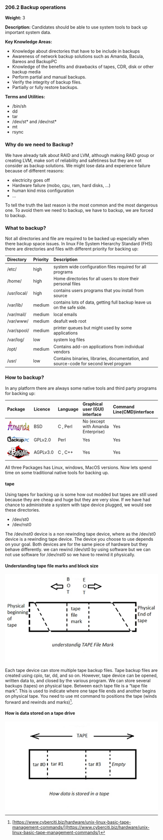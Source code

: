 ### **206.2 Backup operations**

**Weight:** 3

**Description:** Candidates should be able to use system tools to back up important system data.

**Key Knowledge Areas:**

* Knowledge about directories that have to be include in backups
* Awareness of network backup solutions such as Amanda, Bacula, Bareos and BackupPC
* Knowledge of the benefits and drawbacks of tapes, CDR, disk or other backup media
* Perform partial and manual backups.
* Verify the integrity of backup files.
* Partially or fully restore backups.

**Terms and Utilities:**

* /bin/sh
* dd
* tar
* /dev/st\* and /dev/nst\*
* mt
* rsync

### Why do we need to Backup?

We have already talk about RAID and LVM, although making RAID group or creating LVM, make sort of reliability and safetiness but they are not consider as backup solutions. We might lose data and experience failure because of different reasons:

* electricity goes off
* Hardware failure \(mobo, cpu, ram, hard disks, ...\)
* human kind miss configuration
* ...

To tell the truth the last reason is the most common and the most dangerous one. To avoid them we need to backup, we have to backup, we are forced to backup.

### What to backup?

Not all directories and file are required to be backed up especially when there backup space issues. In linux File System Hierarchy Standard \(FHS\) there are directories and files with different priority for backing up:

| Directory | Priority | Description |
| :--- | :--- | :--- |
| /etc/ | high | system wide configuration files required for all programs |
| /home/ | high | Home directories for all users to store their personal files |
| /usr/local/ | high | contains users programs that you install from source |
| /var/lib/ | medium | contains lots of data, getting full backup leave us on the safe side. |
| /var/mail/ | medium | local emails |
| /var/www/ | medium | deafult web root |
| /var/spool/ | medium | printer queues but might used by some applications |
| /var/log/ | low | system log files |
| /opt/ | medium | Contains add-on applications from individual vendors |
| /usr/ | low | Contains binaries, libraries, documentation, and source-code for second level program |

### How to backup?

In any platform there are always some native tools and third party programs for backing up:

| Package | Licence | Language | Graphical user \(GUI\) interface | Command Line\(CMD\)interface |
| :--- | :--- | :--- | :--- | :--- |
| ![](/assets/logo_amanda.png) | BSD | C , Perl | No \(except with Amanda Enterprise\) | Yes |
| ![](/assets/logo-backuppc.gif) | GPLv2.0 | Perl | Yes | Yes |
| ![](/assets/logo-bacula.png) | AGPLv3.0 | C , C++ | Yes | Yes |

All three Packages has Linux, windows, MacOS versions. Now lets spend time on some traditional native tools for backing up.

#### tape

Using tapes for backing up is some how out modded but tapes are still used because they are cheap and huge but they are very slow. If we have had  chance to administrate a system with tape device plugged, we would see these directories.

* /dev/st0
* /dev/nst0

The /dev/nst0 device is a non rewinding tape device, where as the /dev/st0 device is a rewinding tape device. The device you choose to use depends on your goal. Both devices are for the same piece of hardware but they behave differently. we can rewind  /dev/st0 by using   software but we can not use software for /dev/nst0 so we have to rewind it physically.

#### Understanding tape file marks and block size

![](/assets/tape-tapefilemark.jpg)

Each tape device can store multiple tape backup files. Tape backup files are created using cpio, tar, dd, and so on. However, tape device can be opened, written data to, and closed by the various program. We can store several backups \(tapes\) on physical tape. Between each tape file is a “tape file mark”. This is used to indicate where one tape file ends and another begins on physical tape. You need to use mt command to positions the tape \(winds forward and rewinds and marks\)[^1].

#### How is data stored on a tape drive

![](/assets/tape-hawstored.jpg)









[^1]: [https://www.cyberciti.biz/hardware/unix-linux-basic-tape-management-commands/](https://www.cyberciti.biz/hardware/unix-linux-basic-tape-management-commands/)

